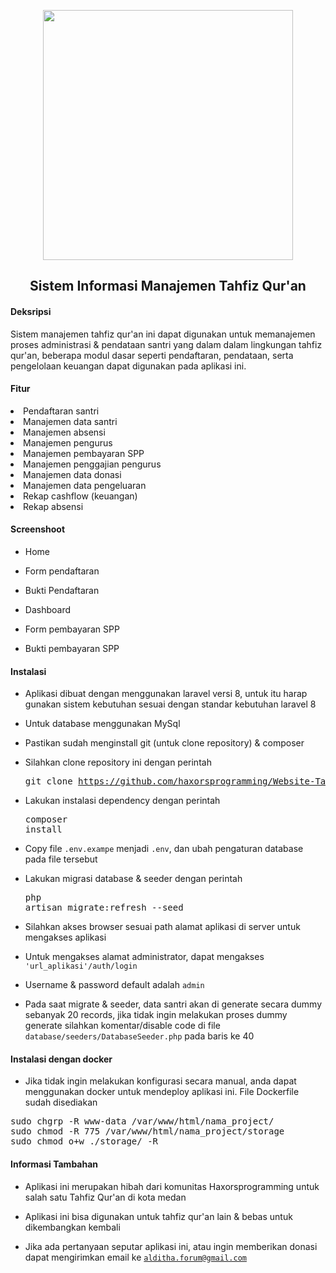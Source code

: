 <p align="center">
<a href="https://laravel.com" target="_blank">
<img src="https://nos.jkt-1.neo.id/aditiastorage/asset/logo/logo-tahfiz-al-haziq.png" width="400">
</a>
</p>
<div style="text-align: center;">

## Sistem Informasi Manajemen Tahfiz Qur'an


</div>

<h4>Deksripsi</h4>

Sistem manajemen tahfiz qur'an ini dapat digunakan untuk memanajemen proses administrasi & pendataan santri 
yang dalam dalam lingkungan tahfiz qur'an, beberapa modul dasar seperti pendaftaran, pendataan, serta pengelolaan keuangan dapat digunakan pada aplikasi ini.

<h4>Fitur</h4>

<li> Pendaftaran santri</li>
<li> Manajemen data santri</li>
<li> Manajemen absensi</li>
<li> Manajemen pengurus</li>
<li> Manajemen pembayaran SPP</li>
<li> Manajemen penggajian pengurus</li>
<li> Manajemen data donasi</li>
<li> Manajemen data pengeluaran</li>
<li> Rekap cashflow (keuangan)</li>
<li> Rekap absensi</li>


<h4>Screenshoot</h4>

- Home


- Form pendaftaran


- Bukti Pendaftaran


- Dashboard 


- Form pembayaran SPP 


- Bukti pembayaran SPP


<h4>Instalasi</h4>

- Aplikasi dibuat dengan menggunakan laravel versi 8, untuk itu harap gunakan sistem kebutuhan sesuai dengan standar kebutuhan laravel 8

- Untuk database menggunakan MySql

- Pastikan sudah menginstall git (untuk clone repository) & composer

- Silahkan clone repository ini dengan perintah <pre>git clone https://github.com/haxorsprogramming/Website-Tahfiz-Al-Hafiz </pre>

- Lakukan instalasi dependency dengan perintah <pre>composer install</pre>

- Copy file <code>.env.exampe</code> menjadi <code>.env</code>, dan ubah pengaturan database pada file tersebut

- Lakukan migrasi database & seeder dengan perintah <pre>php artisan migrate:refresh --seed</pre>

- Silahkan akses browser sesuai path alamat aplikasi di server untuk mengakses aplikasi

- Untuk mengakses alamat administrator, dapat mengakses <code>'url_aplikasi'/auth/login</code>

- Username & password default adalah <code>admin</code>

- Pada saat migrate & seeder, data santri akan di generate secara dummy sebanyak 20 records, jika tidak ingin melakukan proses dummy generate silahkan komentar/disable code di file
<code>database/seeders/DatabaseSeeder.php</code> pada baris ke 40

<h4>Instalasi dengan docker</h4>

- Jika tidak ingin melakukan konfigurasi secara manual, anda dapat menggunakan docker untuk mendeploy aplikasi ini. File Dockerfile sudah disediakan
<pre>
sudo chgrp -R www-data /var/www/html/nama_project/
sudo chmod -R 775 /var/www/html/nama_project/storage
sudo chmod o+w ./storage/ -R
</pre>

<h4>Informasi Tambahan</h4>

- Aplikasi ini merupakan hibah dari komunitas Haxorsprogramming untuk salah satu Tahfiz Qur'an di kota medan

- Aplikasi ini bisa digunakan untuk tahfiz qur'an lain & bebas untuk dikembangkan kembali

- Jika ada pertanyaan seputar aplikasi ini, atau ingin memberikan donasi dapat mengirimkan email ke <code>alditha.forum@gmail.com</code>

